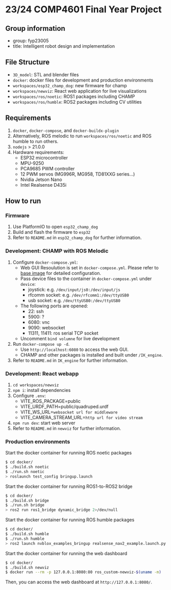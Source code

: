 # 23/24 COMP4601 Final Year Project

## Group information

- group: fyp23005
- title: Intelligent robot design and implementation

## File Structure

- `3D_model`: STL and blender files
- `docker`: docker files for development and production environments
- `workspaces/esp32_champ_dog`: new firmware for champ
- `workspaces/newviz`: React web application for live visualizations
- `workspaces/ros/noetic`: ROS1 packages including CHAMP
- `workspaces/ros/humble`: ROS2 packages including CV utilities

## Requirements

1. `docker`, `docker-compose`, and `docker-buildx-plugin`
2. Alternatively, ROS melodic to run `workspaces/ros/noetic` and ROS humble to run others.
3. `nodejs` > 21.0.0
4. Hardware requirements:
   - ESP32 microcontroller
   - MPU-9250
   - PCA9685 PWM controller
   - 12 PWM servos (MG996R, MG958, TD81XXG series...)
   - Nvidia Jetson Nano
   - Intel Realsense D435i

## How to run

### Firmware

1. Use PlatformIO to open `esp32_champ_dog`
2. Build and flash the firmware to `esp32`
3. Refer to `README.md` in `esp32_champ_dog` for further information.

### Development: CHAMP with ROS Melodic

1. Configure `docker-compose.yml`:
   - Web GUI Resoulution is set in `docker-compose.yml`. Please refer to [base image](https://hub.docker.com/r/dorowu/ubuntu-desktop-lxde-vnc/) for detailed configuration.
   - Pass device files to the container in `docker-compose.yml` under `device`:
     - joystick: e.g. `/dev/input/js0:/dev/input/js`
     - rfcomm socket: e.g. `/dev/rfcomm1:/dev/ttyUSB0`
     - usb socket: e.g. `/dev/ttyUSB0:/dev/ttyUSB0`
   - The following ports are opened:
     - 22: ssh
     - 5900: ?
     - 6080: vnc
     - 9090: websocket
     - 11311, 11411: ros serial TCP socket
   - Uncomment `bind volumne` for live development
2. Run `docker-compose up -d`.
   - Use `http://localhost:6080` to access the web GUI.
   - CHAMP and other packages is installed and built under `/IK_engine`.
3. Refer to `README.md` in `IK_engine` for further information.

### Development: React webapp

1. `cd workspaces/newviz`
2. `npm i`: install dependencies
3. Configure `.env`:
   - VITE_ROS_PACKAGE=public
   - VITE_URDF_PATH=public/quadruped.urdf
   - VITE_WS_URL=`websocket url for middleware`
   - VITE_CAMERA_STREAM_URL=`http url for video stream`
4. `npm run dev`: start web server
5. Refer to `README.md` in `newviz` for further information.

### Production environments

Start the docker container for running ROS noetic packages

```bash
$ cd docker/
$ ./build.sh noetic
$ ./run.sh noetic
> roslaunch test_config bringup.launch
```

Start the docker container for running ROS1-to-ROS2 bridge

```bash
$ cd docker/
$ ./build.sh bridge
$ ./run.sh bridge
> ros2 run ros1_bridge dynamic_bridge 2>/dev/null
```

Start the docker container for running ROS humble packages

```bash
$ cd docker/
$ ./build.sh humble
$ ./run.sh humble
> ros2 launch nvblox_examples_bringup realsense_nav2_example.launch.py
```

Start the docker container for running the web dashboard

```bash
$ cd docker/
$ ./build.sh newviz
$ docker run --rm -p 127.0.0.1:8080:80 ros_custom-newviz-$(uname -m)
```

Then, you can access the web dashboard at `http://127.0.0.1:8080/`.
